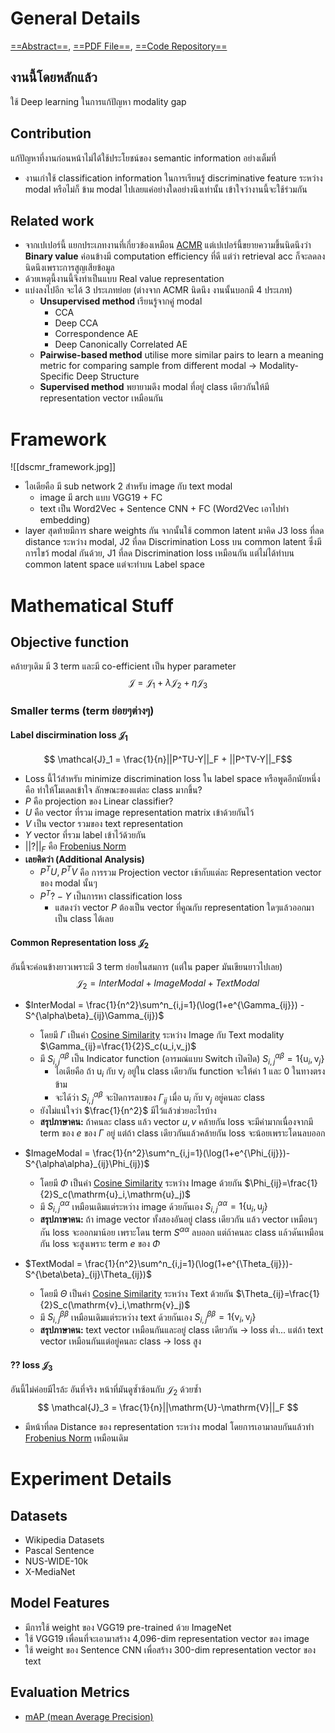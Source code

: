 # General Details
[==Abstract==](), [==PDF File==](), [==Code Repository==](https://github.com/penghu-cs/DSCMR)
## งานนี้โดยหลักแล้ว
ใช้ Deep learning ในการแก้ปัญหา modality gap

## Contribution
แก้ปัญหาที่งานก่อนหน้าไม่ได้ใช้ประโยชน์ของ semantic information อย่างเต็มที่
- งานเก่าใช้ classification information ในการเรียนรู้ discriminative feature ระหว่าง modal หรือไม่ก็ ข้าม modal ไปเลยแค่อย่างใดอย่างนึงเท่านั้น เข้าใจว่างานนี้จะใช้ร่วมกัน

## Related work
- จากเปเปอร์นี้ แยกประเภทงานที่เกี่ยวข้องเหมือน [ACMR](papers/ACMR/ACMR-bokun_wang#General%20Details##Related%20work) แต่เปเปอร์นี้ขยายความขึ้นนิดนึงว่า **Binary value** ค่อนข้างมี computation efficiency ที่ดี แต่ว่า retrieval acc ก็จะลดลงนิดนึงเพราะการสูญเสียข้อมูล
- ด้วยเหตุนี้งานนี้จึงทำเป็นแบบ Real value representation
- แบ่งลงไปอีก จะได้ 3 ประเภทย่อย (ต่างจาก ACMR นิดนึง งานนั้นบอกมี 4 ประเภท)
  - **Unsupervised method** เรียนรู้จากคู่ modal
    - CCA
    - Deep CCA
    - Correspondence AE
    - Deep Canonically Correlated AE
  - **Pairwise-based method** utilise more similar pairs to learn a meaning metric for comparing sample from different modal -> Modality-Specific Deep Structure
  - **Supervised method** พยายามดึง modal ที่อยู่ class เดียวกันให้มี representation vector เหมือนกัน

# Framework
![[dscmr_framework.jpg]]
- ไอเดียคือ มี sub network 2 สำหรับ image กับ text modal
  - image มี arch แบบ VGG19 + FC
  - text เป็น Word2Vec + Sentence CNN + FC (Word2Vec เอาไปทำ embedding) 
- layer สุดท้ายมีการ share weights กัน จากนั้นใช้ common latent มาคิด J3 loss ที่ลด distance ระหว่าง modal, J2 ที่ลด Discrimination Loss บน common latent ซึ่งมีการไขว้ modal กันด้วย, J1 ที่ลด Discrimination loss เหมือนกัน แต่ไม่ได้ทำบน common latent space แต่จะทำบน Label space

# Mathematical Stuff
## Objective function
คล้ายๆเดิม มี 3 term และมี co-efficient เป็น hyper parameter
$$
\mathcal{J}=\mathcal{J}_1 + \lambda\mathcal{J}_2 + \eta\mathcal{J}_3
$$
### Smaller terms (term ย่อยๆต่างๆ)
#### Label discirmination loss $\mathcal{J}_1$
$$ \mathcal{J}_1 = \frac{1}{n}||P^TU-Y||_F + ||P^TV-Y||_F$$
- Loss นี้ไว้สำหรับ minimize discrimination loss ใน label space หรือพูดอีกนัยหนึ่งคือ ทำให้โมเดลเข้าใจ ลักษณะของแต่ละ class มากขึ้น?
- $P$ คือ projection ของ Linear classifier?
- $U$ คือ vector ที่รวม image representation matrix เข้าด้วยกันไว้
- $V$ เป็น vector รวมของ text representation
- $Y$ vector ที่รวม label เข้าไว้ด้วยกัน
- $||?||_F$ คือ [Frobenius Norm](lib/math/norm/Frobenius%20Norm)
- **เลยคิดว่า (Additional Analysis)** 
  - $P^TU, P^TV$ คือ การรวม Projection vector เข้ากับแต่ละ Representation vector ของ modal นั้นๆ
  - $P^T? - Y$ เป็นการหา classification loss
    -  แสดงว่า vector $P$ ต้องเป็น vector ที่คูณกับ representation ใดๆแล้วออกมาเป็น class ได้เลย

#### Common Representation loss $\mathcal{J}_2$
อันนี้จะค่อนข้างยาวเพราะมี 3 term ย่อยในสมการ (แต่ใน paper มันเขียนยาวไปเลย)
$$\mathcal{J}_2 = InterModal + ImageModal + TextModal$$

- $InterModal = \frac{1}{n^2}\sum^n_{i,j=1}(\log(1+e^{\Gamma_{ij}}) - S^{\alpha\beta}_{ij}\Gamma_{ij})$
    - โดยมี $\Gamma$ เป็นค่า [Cosine Similarity](lib/math/sim/Cosine%20Similarity) ระหว่าง Image กับ Text modality $\Gamma_{ij}=\frac{1}{2}S_c(u_i,v_j)$
    - มี $S^{\alpha\beta}_{i,j}$ เป็น Indicator function (อารมณ์แบบ Switch เปิดปิด) $S^{\alpha\beta}_{i,j}=1\{\mathrm{u}_i,\mathrm{v}_j\}$
      - ไอเดียคือ ถ้า $\mathrm{u}_i$  กับ $\mathrm{v}_j$ อยู่ใน class เดียวกัน function จะให้ค่า 1 และ 0 ในทางตรงข้าม
      - จะได้ว่า  $S^{\alpha\beta}_{i,j}$ จะปิดการลบของ $\Gamma_{ij}$ เมื่อ $\mathrm{u}_i$  กับ $\mathrm{v}_j$ อยู่คนละ class
    - ยังไม่แน่ใจว่า $\frac{1}{n^2}$ มีไว้แล้วช่วยอะไรบ้าง
    - **สรุปภาษาคน:**  ถ้าคนละ class แล้ว vector $u, v$ คล้ายกัน loss จะมีค่ามากเนื่องจากมี term ของ $e$ ของ $\Gamma$ อยู่ แต่ถ้า class เดียวกันแล้วคล้ายกัน loss จะน้อยเพราะโดนลบออก

- $ImageModal = \frac{1}{n^2}\sum^n_{i,j=1}(\log(1+e^{\Phi_{ij}})-S^{\alpha\alpha}_{ij}\Phi_{ij})$
  - โดยมี $\Phi$ เป็นค่า [Cosine Similarity](lib/math/sim/Cosine%20Similarity) ระหว่าง Image ด้วยกัน $\Phi_{ij}=\frac{1}{2}S_c(\mathrm{u}_i,\mathrm{u}_j)$
  - มี $S^{\alpha\alpha}_{i,j}$ เหมือนเดิมแต่ระหว่าง image ด้วยกันเอง $S^{\alpha\alpha}_{i,j}=1\{\mathrm{u}_i,\mathrm{u}_j\}$
  - **สรุปภาษาคน:**  ถ้า image vector ทั้งสองอันอยู่ class เดียวกัน แล้ว vector เหมือนๆกัน loss จะออกมาน้อย เพราะโดน term $S^{\alpha\alpha}$ ลบออก แต่ถ้าคนละ class แล้วดันเหมือนกัน loss จะสูงเพราะ term $e$ ของ $\Phi$
   
- $TextModal = \frac{1}{n^2}\sum^n_{i,j=1}(\log(1+e^{\Theta_{ij}})-S^{\beta\beta}_{ij}\Theta_{ij})$
  - โดยมี $\Theta$ เป็นค่า [Cosine Similarity](lib/math/sim/Cosine%20Similarity) ระหว่าง Text ด้วยกัน $\Theta_{ij}=\frac{1}{2}S_c(\mathrm{v}_i,\mathrm{v}_j)$
  - มี $S^{\beta\beta}_{i,j}$ เหมือนเดิมแต่ระหว่าง text ด้วยกันเอง $S^{\beta\beta}_{i,j}=1\{\mathrm{v}_i,\mathrm{v}_j\}$
  - **สรุปภาษาคน:**  text vector เหมือนกันและอยู่ class เดียวกัน -> loss ต่ำ... แต่ถ้า text vector เหมือนกันแต่อยู่คนละ class -> loss สูง

#### ?? loss $\mathcal{J}_3$
อันนี้ไม่ค่อยมีไรล้ะ อันที่จริง หน้าที่มันดูซ้ำซ้อนกับ $\mathcal{J}_2$ ด้วยซ้ำ
$$ \mathcal{J}_3 = \frac{1}{n}||\mathrm{U}-\mathrm{V}||_F $$
- มีหน้าที่ลด Distance ของ representation ระหว่าง modal โดยการเอามาลบกันแล้วทำ [Frobenius Norm](lib/math/norm/Frobenius%20Norm) เหมือนเดิม

# Experiment Details
## Datasets
- Wikipedia Datasets
-   Pascal Sentence
-   NUS-WIDE-10k
-   X-MediaNet

## Model Features
-   มีการใช้ weight ของ VGG19 pre-trained ด้วย ImageNet
  -   ใช้ VGG19 เพื่อนที่จะเอามาสร้าง 4,096-dim representation vector ของ image
-   ใช้ weight ของ Sentence CNN เพื่อสร้าง 300-dim representation vector ของ text

## Evaluation Metrics
- [mAP (mean Average Precision)](lib/math/metrics/Mean%20Average%20Precision)
